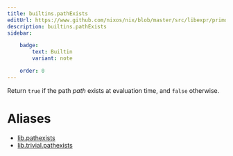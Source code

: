 ```yaml
---
title: builtins.pathExists
editUrl: https://www.github.com/nixos/nix/blob/master/src/libexpr/primops.cc
description: builtins.pathExists
sidebar:

    badge:
        text: Builtin
        variant: note

    order: 0
---
```


Return `true` if the path *path* exists at evaluation time, and
`false` otherwise.


# Aliases

- [lib.pathexists](/nix-doc-comments/reference/lib/lib-pathexists)
- [lib.trivial.pathexists](/nix-doc-comments/reference/lib/trivial/lib-trivial-pathexists)


